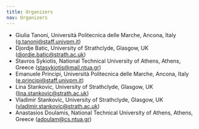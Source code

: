```yaml
---
title: Organizers
nav: Organizers
---
```


- Giulia Tanoni, Università Politecnica delle Marche, Ancona, Italy (g.tanoni@staff.univpm.it)
- Djordje Batic, University of Strathclyde, Glasgow, UK (djordje.batic@strath.ac.uk)
- Stavros Sykiotis, National Technical University of Athens, Athens, Greece (stasykiotis@mail.ntua.gr)
- Emanuele Principi, Università Politecnica delle Marche, Ancona, Italy (e.principi@staff.univpm.it)
- Lina Stankovic, University of Strathclyde, Glasgow, UK (lina.stankovic@strath.ac.uk)
- Vladimir Stankovic, University of Strathclyde, Glasgow, UK (vladimir.stankovic@strath.ac.uk)
- Anastasios Doulamis, National Technical University of Athens, Athens, Greece (adoulam@cs.ntua.gr)
